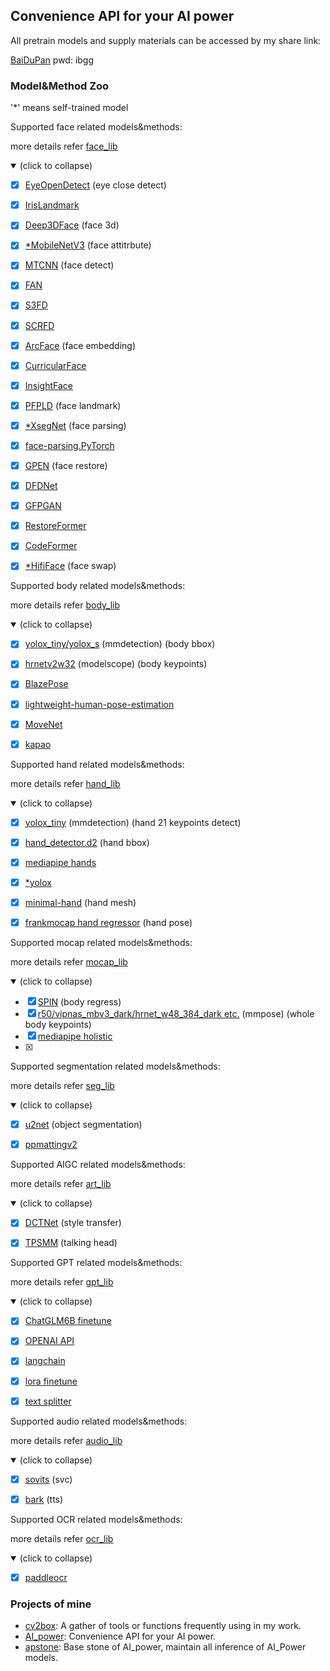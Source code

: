 ## Convenience API for your AI power

All pretrain models and supply materials can be accessed by my share link:

[BaiDuPan](https://pan.baidu.com/s/18MegZnMQn1oQR1jJPpWJxQ) pwd: ibgg

### Model&Method Zoo

'*' means self-trained model



Supported face related models&methods:

more details refer [face_lib](./face_lib)

<details open>
<summary>(click to collapse)</summary>

- [x] [EyeOpenDetect](https://github.com/abhilb/Open-eye-closed-eye-classification) (eye close detect)
- [x] [IrisLandmark](https://github.com/Kazuhito00/iris-detection-using-py-mediapipe) 
- [x] [Deep3DFace](https://github.com/microsoft/Deep3DFaceReconstruction) (face 3d)
- [x] [*MobileNetV3](https://github.com/open-mmlab/mmclassification/tree/master/configs/mobilenet_v3) (face attitrbute) 
- [x] [MTCNN](https://github.com/taotaonice/FaceShifter/blob/master/face_modules/mtcnn.py) (face detect)
- [x] [FAN](https://github.com/1adrianb/2D-and-3D-face-alignment)
- [x] [S3FD](https://github.com/iperov/DeepFaceLive/blob/master/modelhub/onnx/S3FD/S3FD.py)
- [x] [SCRFD](https://github.com/deepinsight/insightface/tree/master/detection/scrfd) 
- [x] [ArcFace](https://github.com/neuralchen/SimSwap/blob/01a8d6d0a6fd7e7b0052a5832328fba33f2b8414/models/fs_model.py#L63) (face embedding)
- [x] [CurricularFace](https://github.com/HuangYG123/CurricularFace)
- [x] [InsightFace](https://github.com/deepinsight/insightface/tree/master/model_zoo) 
- [x] [PFPLD](https://github.com/hanson-young/nniefacelib/tree/master/PFPLD/models/onnx) (face landmark)
- [x] [*XsegNet](https://github.com/iperov/DeepFaceLab/tree/master/models/Model_XSeg) (face parsing)
- [x] [face-parsing.PyTorch](https://github.com/zllrunning/face-parsing.PyTorch)
- [x] [GPEN](https://github.com/yangxy/GPEN) (face restore)
- [x] [DFDNet](https://github.com/csxmli2016/DFDNet) 
- [x] [GFPGAN](https://github.com/TencentARC/GFPGAN) 
- [x] [RestoreFormer](https://github.com/wzhouxiff/RestoreFormer) 
- [x] [CodeFormer](https://github.com/sczhou/CodeFormer) 
- [x] [*HifiFace](https://johann.wang/HifiFace/) (face swap)



Supported body related models&methods:

more details refer [body_lib](./body_lib)

<details open>
<summary>(click to collapse)</summary>

- [x] [yolox_tiny/yolox_s](https://github.com/open-mmlab/mmdetection) (mmdetection) (body bbox)
- [x] [hrnetv2w32](https://modelscope.cn/models/damo/cv_hrnetv2w32_body-2d-keypoints_image/summary)  (modelscope) (body keypoints)
- [x] [BlazePose](https://github.com/PINTO0309/PINTO_model_zoo/tree/main/053_BlazePose)
- [x] [lightweight-human-pose-estimation](https://github.com/Daniil-Osokin/lightweight-human-pose-estimation.pytorch)
- [x] [MoveNet](https://tfhub.dev/s?q=movenet)
- [x] [kapao](https://github.com/wmcnally/kapao)



Supported hand related models&methods:

more details refer [hand_lib](./hand_lib)

<details open>
<summary>(click to collapse)</summary>

- [x] [yolox_tiny](https://github.com/open-mmlab/mmdetection) (mmdetection) (hand 21 keypoints detect) 
- [x] [hand_detector.d2](https://github.com/ddshan/hand_detector.d2) (hand bbox)
- [x] [mediapipe hands](https://google.github.io/mediapipe/solutions/hands)
- [x] [*yolox](https://github.com/open-mmlab/mmdetection/blob/master/configs/yolox)
- [x] [minimal-hand](https://github.com/CalciferZh/minimal-hand) (hand mesh)
- [x] [frankmocap hand regressor](https://github.com/facebookresearch/frankmocap) (hand pose)



Supported mocap related models&methods:

more details refer [mocap_lib](./mocap_lib)

<details open>
<summary>(click to collapse)</summary>

- [x] [SPIN](https://github.com/nkolot/SPIN) (body regress) 
- [x] [r50/vipnas_mbv3_dark/hrnet_w48_384_dark etc.](https://github.com/open-mmlab/mmpose) (mmpose) (whole body keypoints)
- [x] [mediapipe holistic](https://google.github.io/mediapipe/solutions/holistic.html)
- [x] 



Supported segmentation related models&methods:

more details refer [seg_lib](./seg_lib)

<details open>
<summary>(click to collapse)</summary>

- [x] [u2net](https://github.com/danielgatis/rembg) (object segmentation) 
- [x] [ppmattingv2](https://github.com/jiachen0212/pp_mattingv2)


Supported AIGC related models&methods:

more details refer [art_lib](./seg_lib)

<details open>
<summary>(click to collapse)</summary>

- [x] [DCTNet](https://www.modelscope.cn/models/damo/cv_unet_person-image-cartoon_compound-models/summary) (style transfer) 
- [x] [TPSMM](https://github.com/yoyo-nb/Thin-Plate-Spline-Motion-Model) (talking head) 


Supported GPT related models&methods:

more details refer [gpt_lib](./seg_lib)

<details open>
<summary>(click to collapse)</summary>

- [x] [ChatGLM6B finetune](https://github.com/mymusise/ChatGLM-Tuning)
- [x] [OPENAI API]()
- [x] [langchain]()
- [x] [lora finetune]()
- [x] [text splitter](https://www.modelscope.cn/models/damo/nlp_bert_document-segmentation_chinese-base/summary)


Supported audio related models&methods:

more details refer [audio_lib](./audio_lib)

<details open>
<summary>(click to collapse)</summary>

- [x] [sovits](https://github.com/voicepaw/so-vits-svc-fork) (svc) 
- [x] [bark](https://github.com/suno-ai/bark) (tts) 


Supported OCR related models&methods:

more details refer [ocr_lib](./audio_lib)

<details open>
<summary>(click to collapse)</summary>

- [x] [paddleocr](https://github.com/PaddlePaddle/PaddleOCR) 

### Projects of mine

- [cv2box](https://github.com/ykk648/cv2box):   A gather of tools or functions frequently using in my work.
- [AI_power](https://github.com/ykk648/AI_power): Convenience API for your AI power.
- [apstone](https://github.com/ykk648/apstone): Base stone of AI_power, maintain all inference of AI_Power models.
